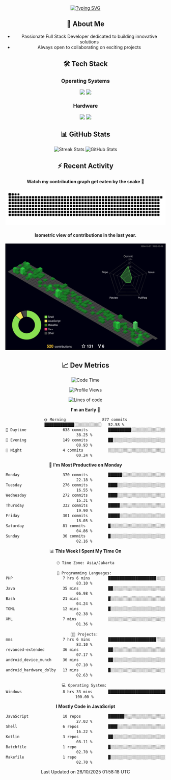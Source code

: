 <div align="center" style="max-width: 900px; margin: auto;">
<a href="https://github.com/thunderkex">
  <img src="https://readme-typing-svg.herokuapp.com?font=Fira+Code&pause=1000&center=true&vCenter=true&width=435&lines=Ha+ha!+I+am+here!;Told+you+a+storm+was+coming!" alt="Typing SVG" />
</a>

## 👋 About Me
- Passionate Full Stack Developer dedicated to building innovative solutions
- Always open to collaborating on exciting projects

## 🛠️ Tech Stack
### Operating Systems
<a href="#"><img src="https://img.shields.io/badge/Linux-FCC624?style=flat&logo=linux&logoColor=black"></a>
<a href="#"><img src="https://img.shields.io/badge/Windows-0078D6?style=flat&logo=windows&logoColor=white"></a>

### Hardware
<a href="#"><img src="https://img.shields.io/badge/Raspberry%20Pi-C51A4A?style=flat&logo=raspberrypi&logoColor=white"></a>
<a href="#"><img src="https://img.shields.io/badge/Arduino-00979D?style=flat&logo=Arduino&logoColor=white"></a>

## 📊 GitHub Stats
<div align="center">
  <img src="https://streak-stats.demolab.com?user=thunderkex&theme=tokyonight-duo&border_radius=20" alt="Streak Stats" />
  <img src="https://github-readme-stats.vercel.app/api?username=thunderkex&show_icons=true&theme=tokyonight&border_radius=20" alt="GitHub Stats" />
</div>

## ⚡ Recent Activity
<h4>Watch my contribution graph get eaten by the snake 🐍</h4>
<img width="600em" alt="thunderkex's Github commit snake" src="https://raw.githubusercontent.com/thunderkex/thunderkex/output/grid-snake-ov.svg" />

<h4>Isometric view of contributions in the last year.</h4>
<a href="./profile-3d-contrib/profile-night-green.svg">
	<img width="600em" src="./profile-3d-contrib/profile-night-green.svg">
</a>

## 📈 Dev Metrics
<!--START_SECTION:waka-->
![Code Time](http://img.shields.io/badge/Code%20Time-1%2C654%20hrs%2030%20mins-blue)

![Profile Views](http://img.shields.io/badge/Profile%20Views-5-blue)

![Lines of code](https://img.shields.io/badge/From%20Hello%20World%20I%27ve%20Written-3.5%20million%20lines%20of%20code-blue)

**I'm an Early 🐤** 

```text
🌞 Morning                877 commits         █████████████░░░░░░░░░░░░   52.58 % 
🌆 Daytime                638 commits         ██████████░░░░░░░░░░░░░░░   38.25 % 
🌃 Evening                149 commits         ██░░░░░░░░░░░░░░░░░░░░░░░   08.93 % 
🌙 Night                  4 commits           ░░░░░░░░░░░░░░░░░░░░░░░░░   00.24 % 
```
📅 **I'm Most Productive on Monday** 

```text
Monday                   370 commits         ██████░░░░░░░░░░░░░░░░░░░   22.18 % 
Tuesday                  276 commits         ████░░░░░░░░░░░░░░░░░░░░░   16.55 % 
Wednesday                272 commits         ████░░░░░░░░░░░░░░░░░░░░░   16.31 % 
Thursday                 332 commits         █████░░░░░░░░░░░░░░░░░░░░   19.90 % 
Friday                   301 commits         █████░░░░░░░░░░░░░░░░░░░░   18.05 % 
Saturday                 81 commits          █░░░░░░░░░░░░░░░░░░░░░░░░   04.86 % 
Sunday                   36 commits          █░░░░░░░░░░░░░░░░░░░░░░░░   02.16 % 
```


📊 **This Week I Spent My Time On** 

```text
🕑︎ Time Zone: Asia/Jakarta

💬 Programming Languages: 
PHP                      7 hrs 6 mins        █████████████████████░░░░   83.10 % 
Java                     35 mins             ██░░░░░░░░░░░░░░░░░░░░░░░   06.98 % 
Bash                     21 mins             █░░░░░░░░░░░░░░░░░░░░░░░░   04.24 % 
TOML                     12 mins             █░░░░░░░░░░░░░░░░░░░░░░░░   02.38 % 
XML                      7 mins              ░░░░░░░░░░░░░░░░░░░░░░░░░   01.36 % 

🐱‍💻 Projects: 
mms                      7 hrs 6 mins        █████████████████████░░░░   83.10 % 
revanced-extended        36 mins             ██░░░░░░░░░░░░░░░░░░░░░░░   07.17 % 
android_device_munch     36 mins             ██░░░░░░░░░░░░░░░░░░░░░░░   07.10 % 
android_hardware_dolby   13 mins             █░░░░░░░░░░░░░░░░░░░░░░░░   02.63 % 

💻 Operating System: 
Windows                  8 hrs 33 mins       █████████████████████████   100.00 % 
```

**I Mostly Code in JavaScript** 

```text
JavaScript               10 repos            ███████░░░░░░░░░░░░░░░░░░   27.03 % 
Shell                    6 repos             ████░░░░░░░░░░░░░░░░░░░░░   16.22 % 
Kotlin                   3 repos             ██░░░░░░░░░░░░░░░░░░░░░░░   08.11 % 
Batchfile                1 repo              █░░░░░░░░░░░░░░░░░░░░░░░░   02.70 % 
Makefile                 1 repo              █░░░░░░░░░░░░░░░░░░░░░░░░   02.70 % 
```




 Last Updated on 26/10/2025 01:58:18 UTC
<!--END_SECTION:waka-->
</div>
